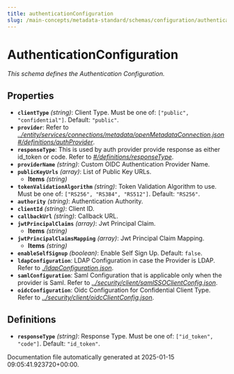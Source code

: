 ```yaml
---
title: authenticationConfiguration
slug: /main-concepts/metadata-standard/schemas/configuration/authenticationconfiguration
---
```


# AuthenticationConfiguration

*This schema defines the Authentication Configuration.*

## Properties

- **`clientType`** *(string)*: Client Type. Must be one of: `["public", "confidential"]`. Default: `"public"`.
- **`provider`**: Refer to *[../entity/services/connections/metadata/openMetadataConnection.json#/definitions/authProvider](#/entity/services/connections/metadata/openMetadataConnection.json#/definitions/authProvider)*.
- **`responseType`**: This is used by auth provider provide response as either id_token or code. Refer to *[#/definitions/responseType](#definitions/responseType)*.
- **`providerName`** *(string)*: Custom OIDC Authentication Provider Name.
- **`publicKeyUrls`** *(array)*: List of Public Key URLs.
  - **Items** *(string)*
- **`tokenValidationAlgorithm`** *(string)*: Token Validation Algorithm to use. Must be one of: `["RS256", "RS384", "RS512"]`. Default: `"RS256"`.
- **`authority`** *(string)*: Authentication Authority.
- **`clientId`** *(string)*: Client ID.
- **`callbackUrl`** *(string)*: Callback URL.
- **`jwtPrincipalClaims`** *(array)*: Jwt Principal Claim.
  - **Items** *(string)*
- **`jwtPrincipalClaimsMapping`** *(array)*: Jwt Principal Claim Mapping.
  - **Items** *(string)*
- **`enableSelfSignup`** *(boolean)*: Enable Self Sign Up. Default: `false`.
- **`ldapConfiguration`**: LDAP Configuration in case the Provider is LDAP. Refer to *[./ldapConfiguration.json](#ldapConfiguration.json)*.
- **`samlConfiguration`**: Saml Configuration that is applicable only when the provider is Saml. Refer to *[../security/client/samlSSOClientConfig.json](#/security/client/samlSSOClientConfig.json)*.
- **`oidcConfiguration`**: Oidc Configuration for Confidential Client Type. Refer to *[../security/client/oidcClientConfig.json](#/security/client/oidcClientConfig.json)*.
## Definitions

- **`responseType`** *(string)*: Response Type. Must be one of: `["id_token", "code"]`. Default: `"id_token"`.


Documentation file automatically generated at 2025-01-15 09:05:41.923720+00:00.
